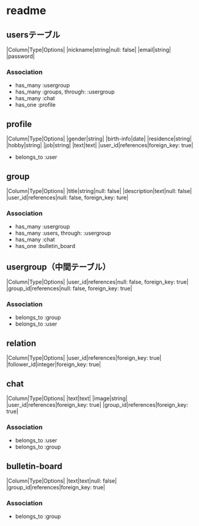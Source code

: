 # readme

## usersテーブル
|Column|Type|Options|
|nickname|string|null: false|
|email|string|
|password|

### Association
- has_many :usergroup
- has_many :groups, through: :usergroup
- has_many :chat
- has_one :profile

## profile
|Column|Type|Options|
|gender|string|
|birth-info|date|
|residence|string|
|hobby|string|
|job|string|
|text|text|
|user_id|references|foreign_key: true|

- belongs_to :user

## group
|Column|Type|Options|
|title|string|null: false|
|description|text|null: false|
|user_id|references|null: false, foreign_key: ture|

### Association
- has_many :usergroup
- has_many :users, through: :usergroup
- has_many :chat
- has_one :bulletin_board

## usergroup（中間テーブル）
|Column|Type|Options|
|user_id|references|null: false, foreign_key: true|
|group_id|references|null: false, foreign_key: true|

### Association
- belongs_to :group
- belongs_to :user

## relation
|Column|Type|Options|
|user_id|references|foreign_key: true|
|follower_id|integer|foreign_key: true|

## chat
|Column|Type|Options|
|text|text|
|image|string|
|user_id|references|foreign_key: true|
|group_id|references|foreign_key: true|

### Association
- belongs_to :user
- belongs_to :group

## bulletin-board
|Column|Type|Options|
|text|text|null: false|
|group_id|references|foreign_key: true|

### Association
- belongs_to :group
